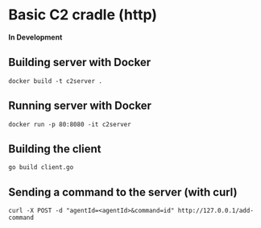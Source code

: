 # Basic C2 cradle (http)

**In Development**

## Building server with Docker

```docker build -t c2server .```

## Running server with Docker

```docker run -p 80:8080 -it c2server```

## Building the client

```go build client.go```

## Sending a command to the server (with curl)

```curl -X POST -d "agentId=<agentId>&command=id" http://127.0.0.1/add-command```

